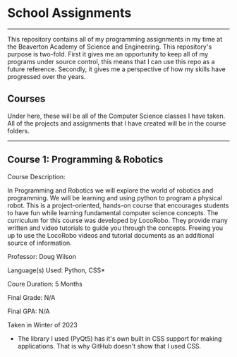 # School Assignments
---
This repository contains all of my programming assignments in my time at the Beaverton Academy of Science and Engineering. This repository's purpose is two-fold. First it gives me an opportunity to keep all of my programs under source control, this means that I can use this repo as a future reference. Secondly, it gives me a perspective of how my skills have progressed over the years.

Courses
---
Under here, these will be all of the Computer Science classes I have taken. All of the projects and assignments that I have created will be in the course folders.

----
Course 1: Programming & Robotics
----------------------------------------
Course Description: 

In Programming and Robotics we will explore the world of robotics and programming. We will be learning and using python to program a physical robot.  This is a project-oriented, hands-on course that encourages students to have fun while learning fundamental computer science concepts. The curriculum for this course was developed by LocoRobo.  They provide many written and video tutorials to guide you through the concepts. Freeing you up to use the LocoRobo videos and tutorial documents as an additional source of information.

Professor: Doug Wilson

Language(s) Used: Python, CSS*

Coure Duration: 5 Months

Final Grade: N/A

Final GPA: N/A

Taken in Winter of 2023

* The library I used (PyQt5) has it's own built in CSS support for making applications. That is why GitHub doesn't show that I used CSS.
